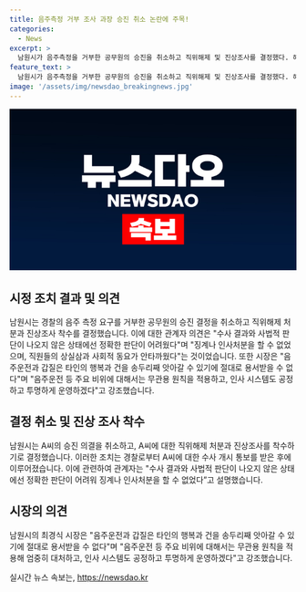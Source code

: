 ```yaml
---
title: 음주측정 거부 조사 과장 승진 취소 논란에 주목!
categories:
  - News
excerpt: >
  남원시가 음주측정을 거부한 공무원의 승진을 취소하고 직위해제 및 진상조사를 결정했다. 해당 공무원은 경찰의 음주측정 요구를 거부한 후 승진됐으며, 이에 대한 논란이 빚어졌다. 남원시는 수사 결과와 사법적 판단이 나오기 전에는 정확한 판단이 어려워 직위해제를 하지 않았다고 밝혔으며, 사회적 동요를 안타까워한다는 입장을 전했다. 남원시장 역시 음주운전 등 주요 비위에 대해 무관용 원칙을 적용하고, 공정하고 투명한 인사 시스템 운영을 강조했다.
feature_text: >
  남원시가 음주측정을 거부한 공무원의 승진을 취소하고 직위해제 및 진상조사를 결정했다. 해당 공무원은 경찰의 음주측정 요구를 거부한 후 승진됐으며, 이에 대한 논란이 빚어졌다. 남원시는 수사 결과와 사법적 판단이 나오기 전에는 정확한 판단이 어려워 직위해제를 하지 않았다고 밝혔으며, 사회적 동요를 안타까워한다는 입장을 전했다. 남원시장 역시 음주운전 등 주요 비위에 대해 무관용 원칙을 적용하고, 공정하고 투명한 인사 시스템 운영을 강조했다.
image: '/assets/img/newsdao_breakingnews.jpg'
---
```


<p><img src="/assets/img/newsdao_breakingnews.jpg" alt="bookingtag 속보" /></p>

<h2 data-ke-size="size26">시정 조치 결과 및 의견</h2>

<p data-ke-size="size16">남원시는 경찰의 음주 측정 요구를 거부한 공무원의 승진 결정을 취소하고 직위해제 처분과 진상조사 착수를 결정했습니다. 이에 대한 관계자 의견은 "수사 결과와 사법적 판단이 나오지 않은 상태에선 정확한 판단이 어려웠다"며 "징계나 인사처분을 할 수 없었으며, 직원들의 상실삼과 사회적 동요가 안타까웠다"는 것이었습니다. 또한 시장은 "음주운전과 갑질은 타인의 행복과 건을 송두리째 앗아갈 수 있기에 절대로 용서받을 수 없다"며 "음주운전 등 주요 비위에 대해서는 무관용 원칙을 적용하고, 인사 시스템도 공정하고 투명하게 운영하겠다"고 강조했습니다.</p>

<h2 data-ke-size="size26">결정 취소 및 진상 조사 착수</h2>

<p data-ke-size="size16">남원시는 A씨의 승진 의결을 취소하고, A씨에 대한 직위해제 처분과 진상조사를 착수하기로 결정했습니다. 이러한 조치는 경찰로부터 A씨에 대한 수사 개시 통보를 받은 후에 이루어졌습니다. 이에 관련하여 관계자는 "수사 결과와 사법적 판단이 나오지 않은 상태에선 정확한 판단이 어려워 징계나 인사처분을 할 수 없었다”고 설명했습니다.</p>

<h2 data-ke-size="size26">시장의 의견</h2>

<p data-ke-size="size16">남원시의 최경식 시장은 "음주운전과 갑질은 타인의 행복과 건을 송두리째 앗아갈 수 있기에 절대로 용서받을 수 없다"며 "음주운전 등 주요 비위에 대해서는 무관용 원칙을 적용해 엄중히 대처하고, 인사 시스템도 공정하고 투명하게 운영하겠다"고 강조했습니다.</p>
실시간 뉴스 속보는, <a href="https://newsdao.kr" rel="dofollow">https://newsdao.kr</a>


